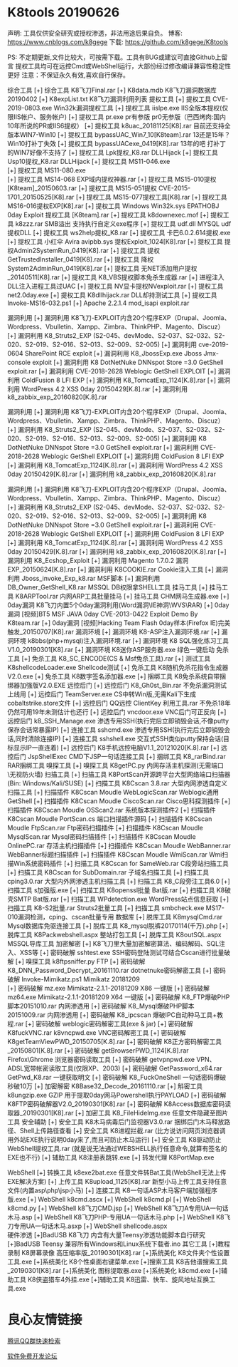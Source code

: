 # K8tools 20190626

声明: 工具仅供安全研究或授权渗透，非法用途后果自负。 
博客: https://www.cnblogs.com/k8gege 
下载: https://github.com/k8gege/K8tools 

PS: 不定期更新,文件比较大，可按需下载。工具有BUG或建议可直接Github上留言 
提权工具均可在远控Cmd或WebShell运行，大部份经过修改编译兼容性稳定性更好 
注意：不保证永久有效,喜欢自行保存。 

 综合工具 
[+] 综合工具 K8飞刀Final.rar 
[+] K8data.mdb K8飞刀漏洞数据库20190402 
[+] K8expList.txt K8飞刀漏洞利用列表 
 提权工具 
[+] 提权工具 CVE-2019-0803.exe Win32k漏洞提权工具 
[+] 提权工具 iislpe.exe  IIS全版本提权(仅限IIS帐户、服务帐户) 
[+] 提权工具 pr.exe pr有参版 pr0无参版（巴西烤肉:国内10年所说的PR或IIS6提权） 
[+] 提权工具 k8uac_20181125[K8].rar 目前还支持全版本WIN7-Win10 
[+] 提权工具 bypassUAC_Win7_10[K8team].rar  13还是15年？Win10打补丁失效 
[+] 提权工具 bypassUACexe_0419[K8].rar  13年的吧 打补丁的WIN7好像不支持了 
[+] 提权工具 Lpk提权_K8.rar   DLLHijack 
[+] 提权工具 Usp10提权_K8.rar  DLLHijack 
[+] 提权工具 MS11-046.exe  
[+] 提权工具 MS11-080.exe  
[+] 提权工具 MS14-068 EXP域内提权神器.rar 
[+] 提权工具 MS15-010提权[K8team]_20150603.rar 
[+] 提权工具 MS15-051提权 CVE-2015-1701_20150525[K8].rar 
[+] 提权工具 MS15-077提权工具[K8].rar 
[+] 提权工具 MS16-016提权EXP[K8].rar 
[+] 提权工具 Windows Win32k.sys EPATHOBJ 0day Exploit 提权工具 [K8team].rar 
[+] 提权工具  k8downexec.mof 
[+] 提权工具  k8zzz.rar SMB溢出 支持执行自定义exe程序 
[+] 提权工具  udf.dll MYSQL udf提权DLL 
[+] 提权工具  ws2help提权_K8.rar 
[+] 提权工具  卡巴6.0.2.614提权.exe 
[+] 提权工具  小红伞 Avira avipbb.sys 提权Exploit_1024[K8].rar 
[+] 提权工具  提权Admin2SystemRun_0419[K8].rar 
[+] 提权工具  提权GetTrustedInstaller_0419[K8].rar 
[+] 提权工具  降权System2AdminRun_0419[K8].rar 
[+] 提权工具  无NET添加用户提权_20140511[K8].rar 
[+] 提权工具 K8_VBS提权脚本免杀生成器.rar 
[+] 进程注入 DLL注入进程工具过UAC 
[+] 提权工具 NV显卡提权NVexploit.rar 
[+] 提权工具 net2.0day.exe 
[+] 提权工具 K8dllhijack.rar DLL却持测试工具 
[+] 提权工具 Invoke-MS16-032.ps1 
[+] Apache 2.2.1.4 mod_isapi exploit.rar 

 漏洞利用 
[+] 漏洞利用 K8飞刀-EXPLOIT内含20个程序EXP（Drupal、Joomla、Wordpress、Vbulletin、Xampp、Zimbra、ThinkPHP、Magento、Discuz） 
[+] 漏洞利用 K8_Struts2_EXP (S2-045、devMode、S2-037、S2-032、S2-020、S2-019、S2-016、S2-013、S2-009、S2-005) 
[+] 漏洞利用 cve-2019-0604 SharePoint RCE exploit 
[+] 漏洞利用 K8_JbossExp.exe Jboss Jmx-console exploit 
[+] 漏洞利用 K8 DotNetNuke DNNspot Store =3.0 GetShell exploit.rar 
[+] 漏洞利用 CVE-2018-2628 Weblogic GetShell EXPLOIT 
[+] 漏洞利用 ColdFusion 8 LFI EXP 
[+] 漏洞利用 K8_TomcatExp_1124[K.8].rar 
[+] 漏洞利用 WordPress 4.2 XSS 0day 20150429[K.8].rar 
[+] 漏洞利用 k8_zabbix_exp_20160820[K.8].rar 

 漏洞利用 
[+] 漏洞利用 K8飞刀-EXPLOIT内含20个程序EXP（Drupal、Joomla、Wordpress、Vbulletin、Xampp、Zimbra、ThinkPHP、Magento、Discuz） 
[+] 漏洞利用 K8_Struts2_EXP (S2-045、devMode、S2-037、S2-032、S2-020、S2-019、S2-016、S2-013、S2-009、S2-005) 
[+] 漏洞利用 K8 DotNetNuke DNNspot Store =3.0 GetShell exploit.rar 
[+] 漏洞利用 CVE-2018-2628 Weblogic GetShell EXPLOIT 
[+] 漏洞利用 ColdFusion 8 LFI EXP 
[+] 漏洞利用 K8_TomcatExp_1124[K.8].rar 
[+] 漏洞利用 WordPress 4.2 XSS 0day 20150429[K.8].rar 
[+] 漏洞利用 k8_zabbix_exp_20160820[K.8].rar 

 漏洞利用 
[+] 漏洞利用 K8飞刀-EXPLOIT内含20个程序EXP（Drupal、Joomla、Wordpress、Vbulletin、Xampp、Zimbra、ThinkPHP、Magento、Discuz） 
[+] 漏洞利用 K8_Struts2_EXP (S2-045、devMode、S2-037、S2-032、S2-020、S2-019、S2-016、S2-013、S2-009、S2-005) 
[+] 漏洞利用 K8 DotNetNuke DNNspot Store =3.0 GetShell exploit.rar 
[+] 漏洞利用 CVE-2018-2628 Weblogic GetShell EXPLOIT 
[+] 漏洞利用 ColdFusion 8 LFI EXP 
[+] 漏洞利用 K8_TomcatExp_1124[K.8].rar 
[+] 漏洞利用 WordPress 4.2 XSS 0day 20150429[K.8].rar 
[+] 漏洞利用 k8_zabbix_exp_20160820[K.8].rar 
[+] 漏洞利用 K8_Ecshop_Exploit 
[+] 漏洞利用 Magento 1.7.0.2 漏洞EXP_20150624[K.8].rar 
[+] 漏洞利用 K8COOKIE.rar Cookie注入工具 
[+] 漏洞利用 Jboss_invoke_Exp_k8.rar MSF脚本 
[+] 漏洞利用 DB_Owner_GetShell_K8.rar MSSQL DB权限拿SHELL工具 
 挂马工具 
[+] 挂马工具  K8ARPTool.rar 内网ARP工具批量挂马 
[+] 挂马工具  CHM网马生成器.exe 
[+] 0day漏洞 K8飞刀内置5个0day漏洞利用(Word漏洞\IE神洞\WVS\RAR) 
[+] 0day漏洞 [视频]BT5 MSF JAVA 0day CVE-2013-0422 Exploit Demo By K8team.rar 
[+] 0day漏洞 [视频]Hacking Team Flash 0day样本(Firefox IE)完美触发_20150707[K8].rar 
 漏洞环境 
[+] 漏洞环境 K8-ASP注入漏洞环境.rar 
[+] 漏洞环境 k8bbs(php+mysql)注入漏洞环境.rar 
[+] 漏洞环境 K8 SQL强化练习工具V1.0_20190301[K8].rar 
[+] 漏洞环境 K8迷你ASP服务器.exe 绿色一键启动 
 免杀工具 
[+] 免杀工具 K8_SC_ENCODE(CS & Msf免杀工具).rar 
[+] 测试工具 K8shellcodeLoader.exe Shellcode测试 
[+] 免杀工具 K8随机免杀花指令生成器V2.0.exe 
[+] 免杀工具 K8数字签名添加器.exe 
[+] 捆绑工具 K8免杀系统自带捆绑器加强版V2.0.EXE 
 远控后门 
[+] 远控后门 K8_Gh0st_Bin.rar 不免杀漏洞测试上线用 
[+] 远控后门 TeamServer.exe  CS中转Win版,无需Kali下生成cobaltstrike.store文件 
[+] 远控后门 QQ远控 ClientKey 利用工具.rar 不免杀18年仍然可用19年未测估计也还行 
[+] 远控后门 vncdoor.exe  VNC后门可正反向 
[+] 远控后门 k8_SSH_Manage.exe 渗透专用SSH(执行完后立即销毁会话,不像putty保存会话常暴露IP) 
[+] 连接工具 sshcmd.exe   渗透专用SSH(执行完后立即销毁会话,同时清除连接IP) 
[+] 连接工具 sshshell.exe 交互式SSH类似putty保持会话(目标显示IP一直连着) 
[+] 远控后门 K8手机远控电脑V1.1_20121020[K.8].rar 
[+] 远控后门 JspShellExec CMD下JSP一句话连接工具 
[+] 捆绑工具 K8_rarBind.rar RAR捆绑工具 
 嗅探工具 
[+] 嗅探工具 K8getPC.py 内网存活主机探测(无需端口\无视防火墙) 
 扫描工具 
[+] 扫描工具 K8PortScan开源跨平台大型网络端口扫描器(Bin: Windows/Kali/SUSE) 
[+] 扫描工具 K8Cscan 3.8.rar 大型内网渗透自定义扫描工具 
[+] 扫描插件 K8Cscan Moudle WebLogicScan.rar Weblogic通用GetShell 
[+] 扫描插件 K8Cscan Moudle CiscoScan.rar Cisco思科探测插件 
[+] 扫描插件 K8Cscan Moudle OSScan2.rar 系统版本探测插件2 
[+] 扫描插件 K8Cscan Moudle PortScan.cs 端口扫描插件源码 
[+] 扫描插件 K8Cscan Moudle FtpScan.rar Ftp密码扫描插件 
[+] 扫描插件 K8Cscan Moudle MysqlScan.rar Mysql密码扫描插件 
[+] 扫描插件 K8Cscan Moudle OnlinePC.rar 存活主机扫描插件 
[+] 扫描插件 K8Cscan Moudle WebBanner.rar WebBanner标题扫描插件 
[+] 扫描插件 K8Cscan Moudle WmiScan.rar Wmi扫描Win系统密码插件 
[+] 扫描工具 K8Cscan for SameWeb.rar C段旁站扫描工具 
[+] 扫描工具 K8Cscan for SubDomain.rar 子域名扫描工具 
[+] 扫描工具 cping3.0.rar 大型内外网渗透主机扫描工具 
[+] 扫描工具 K8_C段旁注工具6.0 
[+] 扫描工具 s加强版.exe 
[+] 扫描工具 K8openssl批量 Bat版.rar 
[+] 扫描工具 K8破壳SMTP Bat版.rar 
[+] 扫描工具 WPdetection.exe WordPress站点信息获取 
[+] 扫描工具 K8-S2批量.rar Struts2批量工具 
[+] 扫描工具 smbcheck.exe MS17-010漏洞检测，cping、cscan批量专用 
 数据库 
[+] 脱库工具 K8mysqlCmd.rar Mysql数据库免驱连接工具 
[+] 脱库工具 K8_mysql脱裤20170114(千万).php 
[+] 脱库工具 K8Packwebshell.aspx 整站打包工具 
[+] 脱库工具 K8outSQL.aspx MSSQL导库工具 
 加密解密 
[+] K8飞刀里大量加密解密算法、编码解码、SQL注入、XSS等 
[+] 密码破解 sshtest.exe SSH密码登陆测试可结合Cscan进行批量破解 
[+] 嗅探工具 k8ftpsniffer.py FTP 
[+] 密码破解 K8_DNN_Password_Decrypt_20161110.rar dotnetnuke密码解密工具 
[+] 密码破解 Invoke-Mimikatz.ps1  Mimikatz 20181209  
[+] 密码破解 mz.exe    Mimikatz-2.1.1-20181209 X86 一键版 
[+] 密码破解 mz64.exe  Mimikatz-2.1.1-20181209 X64 一键版 
[+] 密码破解 K8_FTP爆破PHP脚本20151010.rar 内网渗透用 
[+] 密码破解 K8_Mysql爆破PHP脚本20151009.rar 内网渗透用 
[+] 密码破解 K8_ipcscan 爆破IPC自动种马工具+教程.rar 
[+] 密码破解 weblogic密码解密工具(exe & jar) 
[+] 密码破解 K8fuckVNC.rar k8vncpwd.exe VNC密码解密工具 
[+] 密码破解 K8getTeamViewPWD_20150705[K.8].rar 
[+] 密码破解 K8正方密码解密工具_20150801[K.8].rar 
[+] 密码破解 getBrowserPWD_1124[K.8].rar  Firefox\Ghrome 浏览器密码读取工具 
[+] 密码破解 getvpnpwd.exe VPN、ADSL宽带帐密读取工具(仅限XP、2003) 
[+] 密码破解 GetPassword_x64.rar GetPwd_K8.rar 一键获取明文 
[+] 密码破解 K8_FuckOneShell 一句话密码爆破秒破10万 
[+] 加密解密 K8Base32_Decode_20161110.rar 
[+] 斛密工具 k8ungzip.exe GZIP 用于提取0day网马Powershell执行PAYLOAD 
[+] 密码破解 K8FTP密码破解器V2.0_20190301[K8].rar 
[+] 密码破解 K8Access数据库密码读取器_20190301[K8].rar 
[+] 加密工具 K8_FileHideImg.exe 任意文件隐藏至图片工具 
 安全辅助 
[+] 安全工具 K8木马病毒后门监视器V3.0.rar 捆绑后门木马释放路径、Shell上传路径查看 
[+] 安全工具 K8进程拦截.rar (比方说访问网页浏览器调用外站EXE执行说明0day来了,而且可防止木马运行) 
[+] 安全工具 K8驱动防止WebShell提权工具.rar (就是说无法通过WEBSHELL执行任意命令,就算有签名的EXE也不行) 
[+] 辅助工具 K8注册表跳转.exe 
[+] 转发代理 K8PortMap.exe 

 WebShell 
[+] 转换工具 k8exe2bat.exe 任意文件转Bat工具(WebShell无法上传EXE解决方案) 
[+] 上传工具 K8upload_1125[K8].rar 新型小马上传工具支持任意文件(内置asp\php\jsp小马) 
[+] 连接工具 K8一句话ASP木马客户端加强程序版.exe 
[+] WebShell k8cmd.ascx 
[+] WebShell k8cmd.pl 
[+] WebShell k8cmd.py 
[+] WebShell k8飞刀CMD.jsp 
[+] WebShell K8飞刀A专用UA一句话木马.asp 
[+] WebShell K8飞刀PHP-专用UA一句话木马.php 
[+] WebShell K8飞刀专用UA一句话木马.asxp 
[+] WebShell shellcode.aspx  
 硬件渗透 
[+]BadUSB K8飞刀  内含有大量Teensy渗透功能脚本自行研究 
[+]BadUSB Teensy 兼容所有Windows和Linux系统下载者.ino 
 其它工具 
[+]教程录制 K8屏幕录像 高压缩率版_20190301[K8].rar 
[+]系统美化 K8文件夹个性设置工具.exe 
[+]系统美化 K8个性桌面右键菜单.exe 
[+]搜索工具 K8吉他谱搜索工具_20190301[K8].rar 
[+]系统美化 图标提取器.exe 
[+]系统美化 k8cmd.exe 
[+]辅助工具 K8侠盗猎车4外挂.exe 
[+]辅助工具 K8迅雷、快车、旋风地址互换工具.exe 


 # 良心友情链接

[腾讯QQ群快速检索](http://u.720life.cn/s/8cf73f7c)

[软件免费开发论坛](http://u.720life.cn/s/bbb01dc0)